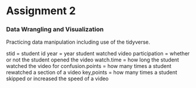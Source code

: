 # Assignment 2
### Data Wrangling and Visualization

Practicing data manipulation including use of the tidyverse.

stid = student id
year = year student watched video
participation = whether or not the student opened the video
watch.time = how long the student watched the video for
confusion.points = how many times a student rewatched a section of a video
key,points = how many times a student skipped or increased the speed of a video
